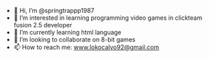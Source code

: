- 👋 Hi, I’m @springtrappp1987
- 👀 I’m interested in learning programming video games in clickteam fusion 2.5 developer
- 🌱 I’m currently learning html language
- 💞️ I’m looking to collaborate on 8-bit games
- 📫 How to reach me: www.lokocalvo92@gmail.com

<!---
springtrappp1987/springtrappp1987 is a ✨ special ✨ repository because its `README.md` (this file) appears on your GitHub profile.
You can click the Preview link to take a look at your changes.
--->
